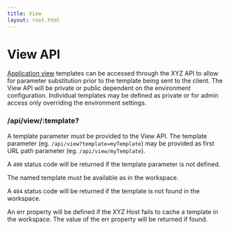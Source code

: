 ```yaml
---
title: View
layout: root.html
---
```


# View API

[Application view](/xyz/docs/develop/views/) templates can be accessed through the XYZ API to allow for parameter substitution prior to the template being sent to the client. The View API will be private or public dependent on the environment configuration. Individual templates may be defined as private or for admin access only overriding the environment settings.

### /api/view/:template?

A template parameter must be provided to the View API. The template parameter (eg. `/api/view?template=myTemplate`) may be provided as first URL path parameter (eg. `/api/view/myTemplate`).

A `400` status code will be returned if the template parameter is not defined.

The named template must be available as in the workspace.

A `404` status code will be returned if the template is not found in the workspace.

An err property will be defined if the XYZ Host fails to cache a template in the workspace. The value of the err property will be returned if found.
